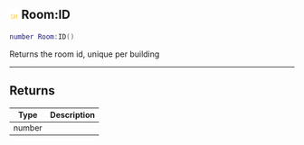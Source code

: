## ![shared](.gitbook/assets/shared.png) Room:ID


```lua
number Room:ID()
```

Returns the room id, unique per building



------
## Returns

| Type | Description |
| ---- | ----------: |
| number |  |

